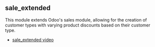 ## sale_extended
This module extends Odoo's sales module, allowing for the creation of customer types with varying product discounts based on their customer type.
- [sale_extended video](https://www.youtube.com/watch?v=3NWHSW2DqLo)
